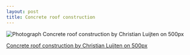 ```yaml
---
layout: post
title: Concrete roof construction
---
```

<div class="pixels-photo">
  <p><img src="https://drscdn.500px.org/photo/1960734/m%3D900/96afa34d2b3adac3db8332d38b713ac2" alt="Photograph Concrete roof construction by Christian Luijten on 500px"></p>
  <a href="https://500px.com/photo/1960734/concrete-roof-construction-by-christian-luijten">Concrete roof construction by Christian Luijten on 500px</a>
</div>
<script type="text/javascript" src="https://500px.com/embed.js"></script>

